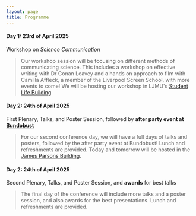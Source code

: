 ```yaml
---
layout: page
title: Programme
---
```


#### Day 1: 23rd of April 2025  
Workshop on _Science Communication_  
>Our workshop session will be focusing on different methods of communicating science. This includes a workshop on effective writing with Dr Conan Leavey and a hands on approach to film with Camilla Affleck, a member of the Liverpool Screen School, with more events to come! We will be hosting our workshop in LJMU's [Student Life Building](https://maps.app.goo.gl/aaLeXKDHPvVnzfkG9)
  
#### Day 2: 24th of April 2025  
First Plenary, Talks, and Poster Session, followed by __after party event at__ [__Bundobust__](https://bundobust.com/locations/liverpool/)  
>For our second conference day, we will have a full days of talks and posters, followed by the after party event at Bundobust! Lunch and refreshments are provided. Today and tomorrow will be hosted in the [James Parsons Building](https://maps.app.goo.gl/VZgtvDreSh6fNTTs5).

#### Day 2: 24th of April 2025  
Second Plenary, Talks, and Poster Session, and __awards__ for best talks  
>The final day of the conference will include more talks and a poster session, and also awards for the best presentations. Lunch and refreshments are provided. 
